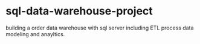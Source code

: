 # sql-data-warehouse-project
building a order data warehouse with sql server including ETL process data modeling and anayltics.
